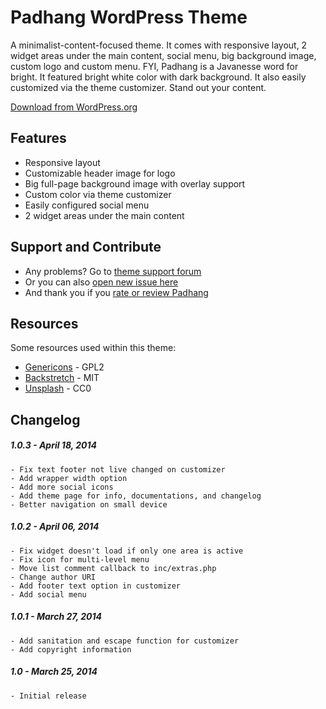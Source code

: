 Padhang WordPress Theme
=======================

A minimalist-content-focused theme. It comes with responsive layout, 2 widget areas under the main content, social menu, big background image, custom logo and custom menu. FYI, Padhang is a Javanesse word for bright. It featured bright white color with dark background. It also easily customized via the theme customizer. Stand out your content.

[Download from WordPress.org](https://wordpress.org/themes/padhang)

## Features
* Responsive layout
* Customizable header image for logo
* Big full-page background image with overlay support
* Custom color via theme customizer
* Easily configured social menu
* 2 widget areas under the main content

## Support and Contribute
* Any problems? Go to [theme support forum](https://wordpress.org/support/theme/padhang/)
* Or you can also [open new issue here](https://github.com/rizqyhi/padhang/issues/new/)
* And thank you if you [rate or review Padhang](https://wordpress.org/support/view/theme-reviews/padhang/)

## Resources
Some resources used within this theme:
- [Genericons](http://genericons.com) - GPL2
- [Backstretch](http://srobbin.com/jquery-plugins/backstretch) - MIT
- [Unsplash](http://unsplash.com) - CC0

## Changelog
##### 1.0.3 - April 18, 2014
````
- Fix text footer not live changed on customizer
- Add wrapper width option
- Add more social icons
- Add theme page for info, documentations, and changelog
- Better navigation on small device
````

##### 1.0.2 - April 06, 2014
````
- Fix widget doesn't load if only one area is active
- Fix icon for multi-level menu
- Move list comment callback to inc/extras.php
- Change author URI
- Add footer text option in customizer
- Add social menu
````

##### 1.0.1 - March 27, 2014
````
- Add sanitation and escape function for customizer
- Add copyright information
````

##### 1.0 - March 25, 2014
````
- Initial release
````